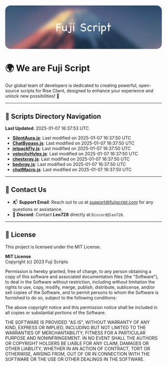 ![Banner](.github/b.webp)

# 🌍 **We are Fuji Script**

Our global team of developers is dedicated to creating powerful, open-source scripts for Rise Client, designed to enhance your experience and unlock new possibilities! 🌟

---
<!-- SCRIPTS_NAVIGATION_START -->
## 📂 **Scripts Directory Navigation**

**Last Updated**: 2025-01-07 16:37:53 UTC

- **[SilentAura.js](scripts/SilentAura.js)**: Last modified on 2025-01-07 16:37:50 UTC
- **[ChatBypass.js](scripts/ChatBypass.js)**: Last modified on 2025-01-07 16:37:50 UTC
- **[jetpackFly.js](scripts/jetpackFly.js)**: Last modified on 2025-01-07 16:37:50 UTC
- **[velocityHylex.js](scripts/velocityHylex.js)**: Last modified on 2025-01-07 16:37:50 UTC
- **[chestxray.js](scripts/chestxray.js)**: Last modified on 2025-01-07 16:37:50 UTC
- **[bedxray.js](scripts/bedxray.js)**: Last modified on 2025-01-07 16:37:50 UTC
- **[chatMacro.js](scripts/chatMacro.js)**: Last modified on 2025-01-07 16:37:50 UTC

<!-- SCRIPTS_NAVIGATION_END -->

---

## 💬 **Contact Us**  
- 📬 **Support Email**: Reach out to us at [support@fujiscript.com](mailto:support@fujiscript.com) for any questions or assistance.  
- 💬 **Discord**: Contact **Leo728** directly at `Discord@leo728`.

---

## 📜 **License**

This project is licensed under the MIT License.  

**MIT License**  
Copyright (c) 2023 Fuji Scripts  

Permission is hereby granted, free of charge, to any person obtaining a copy of this software and associated documentation files (the "Software"), to deal in the Software without restriction, including without limitation the rights to use, copy, modify, merge, publish, distribute, sublicense, and/or sell copies of the Software, and to permit persons to whom the Software is furnished to do so, subject to the following conditions:  

The above copyright notice and this permission notice shall be included in all copies or substantial portions of the Software.  

THE SOFTWARE IS PROVIDED "AS IS", WITHOUT WARRANTY OF ANY KIND, EXPRESS OR IMPLIED, INCLUDING BUT NOT LIMITED TO THE WARRANTIES OF MERCHANTABILITY, FITNESS FOR A PARTICULAR PURPOSE AND NONINFRINGEMENT. IN NO EVENT SHALL THE AUTHORS OR COPYRIGHT HOLDERS BE LIABLE FOR ANY CLAIM, DAMAGES OR OTHER LIABILITY, WHETHER IN AN ACTION OF CONTRACT, TORT OR OTHERWISE, ARISING FROM, OUT OF OR IN CONNECTION WITH THE SOFTWARE OR THE USE OR OTHER DEALINGS IN THE SOFTWARE.  
